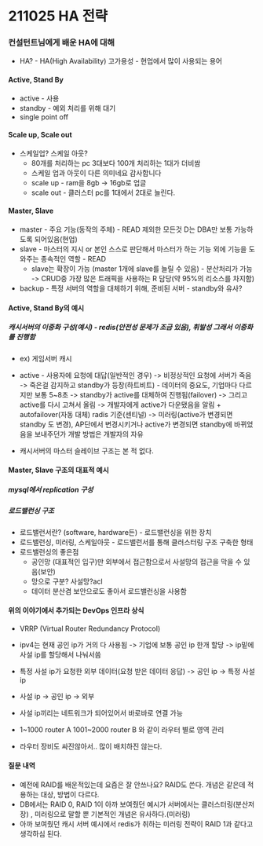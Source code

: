 # 211025 HA 전략



### 컨설턴트님에게 배운 HA에 대해

- HA? - HA(High Availability) 고가용성 - 현업에서 많이 사용되는 용어

#### 

#### Active, Stand By

- active - 사용
- standby - 예외 처리를 위해 대기
- single point off 



#### Scale up, Scale out

- 스케일업? 스케일 아웃?
  - 80개를 처리하는 pc 3대보다 100개 처리하는 1대가 더비쌈
  - 스케일 업과 아웃이 다른 의미네요 감사합니다
  - scale up - ram을 8gb -> 16gb로 업글
  - scale out - 클러스터 pc를 1대에서 2대로 늘린다.



#### Master, Slave

- master - 주요 기능(동작의 주체) - READ 제외한 모든것 D는 DBA만 보통 가능하도록 되어있음(현업)
- slave - 마스터의 지시 or 본인 스스로 판단해서 마스터가 하는 기능 외에 기능을 도와주는 종속적인 역할 - READ
  - slave는 확장이 가능 (master 1개에 slave를 늘릴 수 있음) - 분산처리가 가능 -> CRUD중 가장 많은 트래픽을 사용하는 R 담당(약 95%의 리소스를 차지함)
- backup - 특정 서버의 역할을 대체하기 위해, 준비된 서버 - standby와 유사?



#### Active, Stand By의 예시

##### 캐시서버의 이중화 구성(예시) - redis(안전성 문제가 조금 있음), 휘발성 그래서 이중화를 진행함

- ex) 게임서버 캐시
- active - 사용자에 요청에 대답(일반적인 경우) -> 비정상적인 요청에 서버가 죽음 -> 죽은걸 감지하고 standby가 등장(하트비트) - 데이터의 중요도, 기업마다 다르지만 보통 5~8초 -> standby가 active를 대체하여 진행됨(failover) -> 그리고 active를 다시 고쳐서 올림 -> 개발자에게 active가 다운됐음을 알림 + autofailover(자동 대체) radis 기준(센티널) -> 미러링(active가 변경되면 standby 도 변경), AP단에서 변경시키거나 active가 변경되면 standby에 바뀌었음을 보내주던가 개발 방법은 개발자의 자유

- 캐시서버의 마스터 슬레이브 구조는 본 적 없다.



#### Master, Slave 구조의 대표적 예시

##### mysql에서 replication 구성



##### 로드밸런싱 구조

- 로드밸런서란? (software, hardware든) - 로드밸런싱을 위한 장치
- 로드밸런싱, 미러링, 스케일아웃 - 로드밸런서를 통해 클러스터링 구조 구축한 형태
- 로드밸런싱의 좋은점
  - 공인망 (대표적인 입구)만 외부에서 접근함으로서 사설망의 접근을 막을 수 있음(보안)
  - 망으로 구분? 사설망?acl
  - 데이터 분산겸 보안으로도 좋아서 로드밸런싱을 사용함

#### 위의 이야기에서 추가되는 DevOps 인프라 상식

- VRRP (Virtual Router Redundancy Protocol)
- ipv4는 현재 공인 ip가 거의 다 사용됨 -> 기업에 보통 공인 ip 한개 할당 -> ip밑에 사설 ip를 할당해서 나눠서씀
- 특정 사설 ip가 요청한 외부 데이터(요청 받은 데이터 응답) -> 공인 ip -> 특정 사설 ip
- 사설 ip -> 공인 ip -> 외부
- 사설 ip끼리는 네트워크가 되어있어서 바로바로 연결 가능

- 1~1000 router A 1001~2000 router B 와 같이 라우터 별로 영역 관리
- 라우터 장비도 싸진않아서.. 많이 배치하진 않는다.



#### 질문 내역

- 예전에 RAID를 배운적있는데 요즘은 잘 안쓰나요? RAID도 쓴다. 개념은 같은데 적용하는 대상, 방법이 다르다. 
- DB에서는 RAID 0, RAID 1이 아까 보여줬던 예시가 서버에서는 클러스터링(분산저장) , 미러링으로 말할 뿐 기본적인 개념은 유사하다.(미러링)
- 아까 보여줬던 캐시 서버 예시에서 redis가 취하는 미러링 전략이 RAID 1과 같다고 생각하심 된다.
  
  